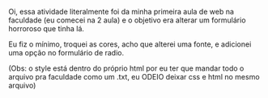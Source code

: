 Oi, essa atividade literalmente foi da minha primeira aula de web na faculdade (eu comecei na 2 aula) e o objetivo era alterar um formulário horroroso que tinha lá.

Eu fiz o mínimo, troquei as cores, acho que alterei uma fonte, e adicionei uma opção no formulário de radio.

(Obs: o style está dentro do próprio html por eu ter que mandar todo o arquivo pra faculdade como um .txt, eu ODEIO deixar css e html no mesmo arquivo)
